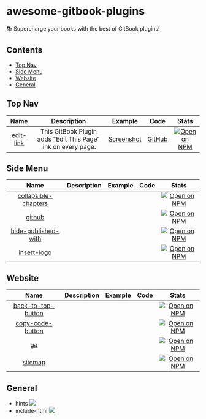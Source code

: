 # awesome-gitbook-plugins

📚 Supercharge your books with the best of GitBook plugins!


## Contents

- [Top Nav](#top-nav)
- [Side Menu](#side-menu)
- [Website](#website)
- [General](#general)


## Top Nav

| Name | Description | Example | Code | Stats |
|:----:|:-----------:|:-------:|:----:|:-----:|
| [edit-link](https://plugins.gitbook.com/plugin/edit-link) | This GitBook Plugin adds "Edit This Page" link on every page. | [Screenshot](https://cloud.githubusercontent.com/assets/4115/5695161/f5b79002-99b8-11e4-821a-d2af6c729348.png) | [GitHub](https://github.com/rtCamp/gitbook-plugin-edit-link) | [![Open on NPM](https://img.shields.io/npm/dw/gitbook-plugin-edit-link.svg)](https://www.npmjs.com/package/gitbook-plugin-edit-link) |


## Side Menu

| Name | Description | Example | Code | Stats |
|:----:|:-----------:|:-------:|:----:|:-----:|
| [collapsible-chapters](https://plugins.gitbook.com/plugin/collapsible-chapters) |  |  |  | [![Open on NPM](https://img.shields.io/npm/dw/gitbook-plugin-collapsible-chapters.svg)](https://www.npmjs.com/package/gitbook-plugin-collapsible-chapters) |
| [github](https://plugins.gitbook.com/plugin/github) |  |  |  | [![Open on NPM](https://img.shields.io/npm/dw/gitbook-plugin-github.svg)](https://www.npmjs.com/package/gitbook-plugin-github) |
| [hide-published-with](https://plugins.gitbook.com/plugin/hide-published-with) |  |  |  | [![Open on NPM](https://img.shields.io/npm/dw/gitbook-plugin-hide-published-with.svg)](https://www.npmjs.com/package/gitbook-plugin-hide-published-with) |
| [insert-logo](https://plugins.gitbook.com/plugin/insert-logo) |  |  |  | [![Open on NPM](https://img.shields.io/npm/dw/gitbook-plugin-insert-logo.svg)](https://www.npmjs.com/package/gitbook-plugin-insert-logo) |


## Website

| Name | Description | Example | Code | Stats |
|:----:|:-----------:|:-------:|:----:|:-----:|
| [back-to-top-button](https://plugins.gitbook.com/plugin/back-to-top-button) |  |  |  | [![Open on NPM](https://img.shields.io/npm/dw/gitbook-plugin-back-to-top-button.svg)](https://www.npmjs.com/package/gitbook-plugin-back-to-top-button) |
| [copy-code-button](https://plugins.gitbook.com/plugin/copy-code-button) |  |  |  | [![Open on NPM](https://img.shields.io/npm/dw/gitbook-plugin-copy-code-button.svg)](https://www.npmjs.com/package/gitbook-plugin-copy-code-button) |
| [ga](https://plugins.gitbook.com/plugin/ga) |  |  |  | [![Open on NPM](https://img.shields.io/npm/dw/gitbook-plugin-ga.svg)](https://www.npmjs.com/package/gitbook-plugin-ga) |
| [sitemap](https://plugins.gitbook.com/plugin/sitemap) |  |  |  | [![Open on NPM](https://img.shields.io/npm/dw/gitbook-plugin-sitemap.svg)](https://www.npmjs.com/package/gitbook-plugin-sitemap) |


## General

- hints ![](https://img.shields.io/npm/dw/gitbook-plugin-hints.svg)
- include-html ![](https://img.shields.io/npm/dw/gitbook-plugin-include-html.svg)

